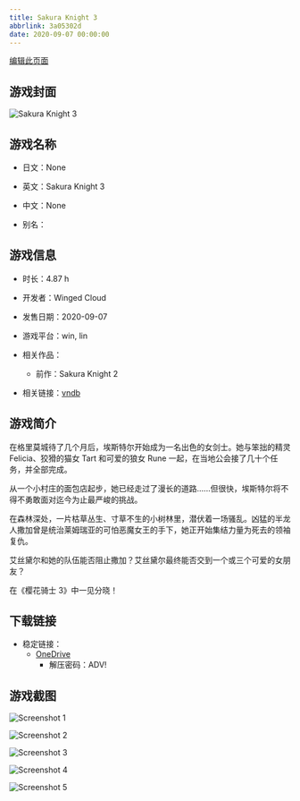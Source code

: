 ```yaml
---
title: Sakura Knight 3
abbrlink: 3a05302d
date: 2020-09-07 00:00:00
---
```

[编辑此页面](https://github.com/ACG-3/ADV3-source/blob/main/source/_posts/games/Sakura%20Knight%203.md)

## 游戏封面

![Sakura Knight 3](https://pan.timero.xyz/onedrive/img_lib_001/Sakura%20Knight%203_cover.avif)


## 游戏名称

- 日文：None
- 英文：Sakura Knight 3
- 中文：None

- 别名：


## 游戏信息

- 时长：4.87 h
- 开发者：Winged Cloud
- 发售日期：2020-09-07
- 游戏平台：win, lin
- 相关作品：
   - 前作：Sakura Knight 2

- 相关链接：[vndb](https://vndb.org/v29129)


## 游戏简介

在格里莫城待了几个月后，埃斯特尔开始成为一名出色的女剑士。她与笨拙的精灵 Felicia、狡猾的猫女 Tart 和可爱的狼女 Rune 一起，在当地公会接了几十个任务，并全部完成。

从一个小村庄的面包店起步，她已经走过了漫长的道路......但很快，埃斯特尔将不得不勇敢面对迄今为止最严峻的挑战。

在森林深处，一片枯草丛生、寸草不生的小树林里，潜伏着一场骚乱。凶猛的半龙人撒加曾是统治莱姆瑞亚的可怕恶魔女王的手下，她正开始集结力量为死去的领袖复仇。

艾丝黛尔和她的队伍能否阻止撒加？艾丝黛尔最终能否交到一个或三个可爱的女朋友？

在《樱花骑士 3》中一见分晓！




## 下载链接

- 稳定链接：
    - [OneDrive](https://pan.timero.xyz/onedrive/adv_lib_001/Sakura%20Knight%203)
        - 解压密码：ADV!



## 游戏截图


![Screenshot 1](https://pan.timero.xyz/onedrive/img_lib_001/Sakura%20Knight%203_Screenshot_1.avif)

![Screenshot 2](https://pan.timero.xyz/onedrive/img_lib_001/Sakura%20Knight%203_Screenshot_2.avif)

![Screenshot 3](https://pan.timero.xyz/onedrive/img_lib_001/Sakura%20Knight%203_Screenshot_3.avif)

![Screenshot 4](https://pan.timero.xyz/onedrive/img_lib_001/Sakura%20Knight%203_Screenshot_4.avif)

![Screenshot 5](https://pan.timero.xyz/onedrive/img_lib_001/Sakura%20Knight%203_Screenshot_5.avif)

